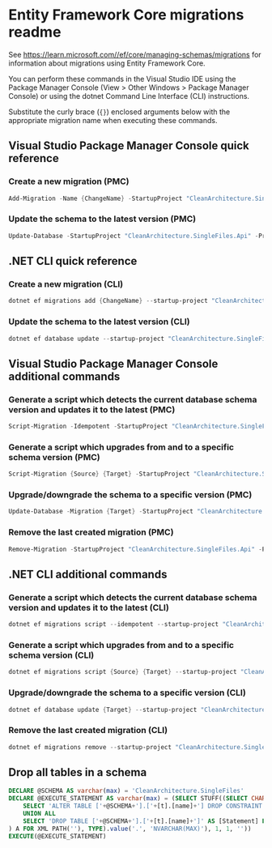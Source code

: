 # Entity Framework Core migrations readme

See <https://learn.microsoft.com//ef/core/managing-schemas/migrations> for information about migrations using Entity Framework Core.

You can perform these commands in the Visual Studio IDE using the Package Manager Console (View > Other Windows > Package Manager Console) or using the dotnet Command Line Interface (CLI) instructions.

Substitute the curly brace (`{}`) enclosed arguments below with the appropriate migration name when executing these commands.

## Visual Studio Package Manager Console quick reference

### Create a new migration (PMC)

```powershell
Add-Migration -Name {ChangeName} -StartupProject "CleanArchitecture.SingleFiles.Api" -Project "CleanArchitecture.SingleFiles.Infrastructure"
```

### Update the schema to the latest version (PMC)

```powershell
Update-Database -StartupProject "CleanArchitecture.SingleFiles.Api" -Project "CleanArchitecture.SingleFiles.Infrastructure"
```

## .NET CLI quick reference

### Create a new migration (CLI)

```powershell
dotnet ef migrations add {ChangeName} --startup-project "CleanArchitecture.SingleFiles.Api" --project "CleanArchitecture.SingleFiles.Infrastructure"
```

### Update the schema to the latest version (CLI)

```powershell
dotnet ef database update --startup-project "CleanArchitecture.SingleFiles.Api" --project "CleanArchitecture.SingleFiles.Infrastructure"
```

## Visual Studio Package Manager Console additional commands

### Generate a script which detects the current database schema version and updates it to the latest (PMC)

```powershell
Script-Migration -Idempotent -StartupProject "CleanArchitecture.SingleFiles.Api" -Project "CleanArchitecture.SingleFiles.Infrastructure"
```

### Generate a script which upgrades from and to a specific schema version (PMC)

```powershell
Script-Migration {Source} {Target} -StartupProject "CleanArchitecture.SingleFiles.Api" -Project "CleanArchitecture.SingleFiles.Infrastructure"
```

### Upgrade/downgrade the schema to a specific version (PMC)

```powershell
Update-Database -Migration {Target} -StartupProject "CleanArchitecture.SingleFiles.Api" -Project "CleanArchitecture.SingleFiles.Infrastructure"
```

### Remove the last created migration (PMC)

```powershell
Remove-Migration -StartupProject "CleanArchitecture.SingleFiles.Api" -Project "CleanArchitecture.SingleFiles.Infrastructure"
```

## .NET CLI additional commands

### Generate a script which detects the current database schema version and updates it to the latest (CLI)

```powershell
dotnet ef migrations script --idempotent --startup-project "CleanArchitecture.SingleFiles.Api" --project "CleanArchitecture.SingleFiles.Infrastructure"
```

### Generate a script which upgrades from and to a specific schema version (CLI)

```powershell
dotnet ef migrations script {Source} {Target} --startup-project "CleanArchitecture.SingleFiles.Api" --project "CleanArchitecture.SingleFiles.Infrastructure"
```

### Upgrade/downgrade the schema to a specific version (CLI)

```powershell
dotnet ef database update {Target} --startup-project "CleanArchitecture.SingleFiles.Api" --project "CleanArchitecture.SingleFiles.Infrastructure"
```

### Remove the last created migration (CLI)

```powershell
dotnet ef migrations remove --startup-project "CleanArchitecture.SingleFiles.Api" --project "CleanArchitecture.SingleFiles.Infrastructure"
```

## Drop all tables in a schema

```sql
DECLARE @SCHEMA AS varchar(max) = 'CleanArchitecture.SingleFiles'
DECLARE @EXECUTE_STATEMENT AS varchar(max) = (SELECT STUFF((SELECT CHAR(13) + CHAR(10) + [Statement] FROM (
    SELECT 'ALTER TABLE ['+@SCHEMA+'].['+[t].[name]+'] DROP CONSTRAINT ['+[fk].[name]+']' AS [Statement] FROM [sys].[foreign_keys] AS [fk] INNER JOIN [sys].[tables] AS [t] ON [t].[object_id] = [fk].[parent_object_id] INNER JOIN [sys].[schemas] AS [s] ON [s].[schema_id] = [t].[schema_id] WHERE [s].[name] = @SCHEMA
    UNION ALL
    SELECT 'DROP TABLE ['+@SCHEMA+'].['+[t].[name]+']' AS [Statement] FROM [sys].[tables] AS [t] INNER JOIN [sys].[schemas] AS [s] ON [s].[schema_id] = [t].[schema_id] WHERE [s].[name] = @SCHEMA
) A FOR XML PATH(''), TYPE).value('.', 'NVARCHAR(MAX)'), 1, 1, ''))
EXECUTE(@EXECUTE_STATEMENT)
```
